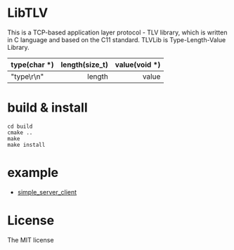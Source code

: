 # LibTLV
This is a TCP-based application layer protocol - TLV library, which is written in C language and based on the C11 standard. TLVLib is Type-Length-Value Library.

| type(char *) | length(size_t) | value(void *) |  
|:-------------|---------------:|--------------:|
| "type\r\n"   |         length |         value |

# build & install
```shell
cd build
cmake ..
make
make install
```

# example
- [simple_server_client](example/simple_server_client)

# License
The MIT license